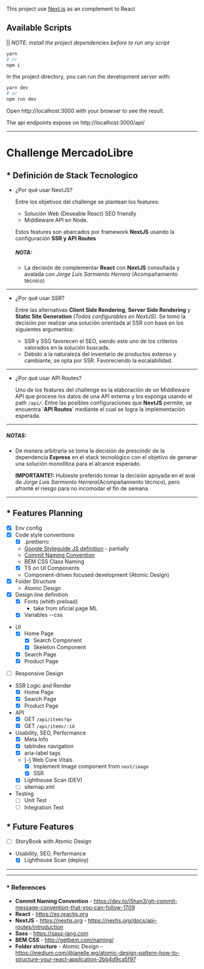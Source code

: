 This project use [Next.js](https://nextjs.org/) as an complement to React

## Available Scripts

|| _NOTE: install the project dependencies before to run any script_

```bash
yarn
# or
npm i
```

In the project directory, you can run the development server with:

```bash
yarn dev
# or
npm run dev
```

Open http://localhost:3000 with your browser to see the result.

The api endpoints expose on http://localhost:3000/api/

---

# Challenge MercadoLibre

## \* Definición de Stack Tecnologico

- ¿Por qué usar NextJS?

  Entre los objetivos del challenge se plantean los features:

  - Solución Web (Deseable React) SEO friendly
  - Middleware API en Node.

  Estos features son abarcados por framework **NextJS** usando la configuración **SSR y API Routes**

  ##### **NOTA:**

  - La decisión de complementar **React** con **NextJS** consultada y avalada con _Jorge Luis Sarmiento Herrera_ (Acompañamiento técnico)

---

- ¿Por qué usar SSR?

  Entre las alternativas **Client Side Rendering**, **Server Side Rendering** y **Static Site Generation** _(Todas configurables en NextJS)_.
  Se tomó la decisión por realizar una solución orientada al SSR con base en los siguientes argumentos:

  - SSR y SSG favorecen el SEO, siendo este uno de los criterios valorados en la solución buscada.
  - Debido a la naturaleza del inventario de productos extenso y cambiante, se opta por SSR. Favoreciendo la escalabilidad.

---

- ¿Por qué usar API Routes?

  Uno de los features del challenge es la elaboración de un Middleware API que procese los datos de una
  API externa y los exponga usando el path `/api/`. Entre las posibles configuraciones que **NextJS** permite,
  se encuentra '**API Routes**' mediante el cual se logra la implementación esperada.

---

##### **NOTAS:**

- De manera arbitraria se toma la decisión de prescindir de la dependencia **Express** en el stack tecnológico con el objetivo de generar una solución monolítica para el alcance esperado.

  **IMPORTANTE!:** Hubieste preferido tomar la decisión apoyada en el aval de _Jorge Luis Sarmiento Herrera_(Acompañamiento técnico), pero afronté el riesgo para no incomodar el fin de semana.

---

## \* Features Planning

- [x] Env config
- [x] Code style conventions
  - [x] .prettierrc
  - [Google Styleguide JS definition](https://google.github.io/styleguide/jsguide.html) - partially
  - [Commit Naming Convention](https://dev.to/i5han3/git-commit-message-convention-that-you-can-follow-1709)
  - BEM CSS Class Naming
  - [x] TS on UI Components
  - Component-driven focused development (Atomic Design)
- [x] Folder Structure
  - Atomic Design
- [x] Design line definition
  - [x] Fonts (whith preload)
    - take from oficial page ML
  - [x] Variables --css
- UI
  - [x] Home Page
    - [x] Search Component
    - [x] Skeleton Component
  - [x] Search Page
  - [x] Product Page
- [ ] Responsive Design
- SSR Logic and Render
  - [x] Home Page
  - [x] Search Page
  - [x] Product Page
- API
  - [x] GET `/api/items?q=`
  - [x] GET `/api/items/:id`
- Usability, SEO, Performance
  - [x] Meta Info
  - [x] tabIndex navigation
  - [x] aria-label tags
  - [-] Web Core Vitals
    - [x] Implement Image component from `next/image`
    - [x] SSR
  - [x] Lighthouse Scan (DEV)
  - [ ] sitemap.xml
- Testing
  - [ ] Unit Test
  - [ ] Integration Test

## \* Future Features

- [ ] StoryBook with Atomic Design
- Usability, SEO, Performance
  - [x] Lighthouse Scan (deploy)

---

---

### \* References

- **Commit Naming Convention** - https://dev.to/i5han3/git-commit-message-convention-that-you-can-follow-1709
- **React** - https://es.reactjs.org
- **NextJS** - https://nextjs.org - https://nextjs.org/docs/api-routes/introduction
- **Sass** - https://sass-lang.com
- **BEM CSS** - http://getbem.com/naming/
- **Folder structure** - Atomic Design - https://medium.com/@janelle.wg/atomic-design-pattern-how-to-structure-your-react-application-2bb4d9ca5f97
